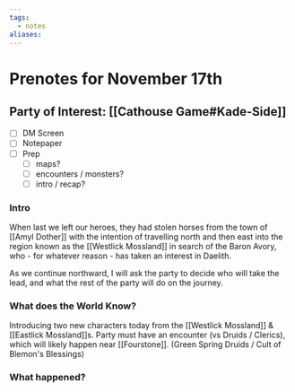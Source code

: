 ```yaml
---
tags:
  - notes
aliases:
---
```


# Prenotes for November 17th
## Party of Interest: [[Cathouse Game#Kade-Side]]
- [ ] DM Screen
- [ ] Notepaper
- [ ] Prep
	- [ ] maps?
	- [ ] encounters / monsters?
	- [ ] intro / recap?

### Intro
When last we left our heroes, they had stolen horses from the town of [[Amyl Dother]] with the intention of travelling north and then east into the region known as the [[Westlick Mossland]] in search of the Baron Avory, who - for whatever reason - has taken an interest in Daelith.

As we continue northward, I will ask the party to decide who will take the lead, and what the rest of the party will do on the journey.

### What does the World Know?

Introducing two new characters today from the [[Westlick Mossland]] & [[Eastlick Mossland]]s. Party must have an encounter (vs Druids / Clerics), which will likely happen near [[Fourstone]]. 
	(Green Spring Druids / Cult of Blemon's Blessings)

### What happened?